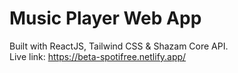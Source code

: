 # Music Player Web App
Built with ReactJS, Tailwind CSS & Shazam Core API. <br>
Live link: https://beta-spotifree.netlify.app/
